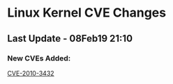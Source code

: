 
# **Linux Kernel CVE Changes**

## Last Update - 08Feb19 21:10

### **New CVEs Added:**

[CVE-2010-3432](cves/CVE-2010-3432)  


